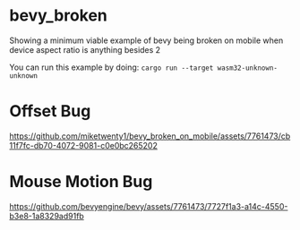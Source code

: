 # bevy_broken
Showing a minimum viable example of bevy being broken on mobile when device aspect ratio is anything besides 2

You can run this example by doing: `cargo run --target wasm32-unknown-unknown`

# Offset Bug
https://github.com/miketwenty1/bevy_broken_on_mobile/assets/7761473/cb11f7fc-db70-4072-9081-c0e0bc265202

# Mouse Motion Bug
https://github.com/bevyengine/bevy/assets/7761473/7727f1a3-a14c-4550-b3e8-1a8329ad91fb
